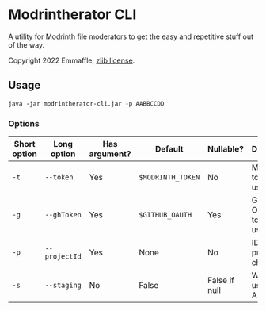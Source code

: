 # Modrintherator CLI

A utility for Modrinth file moderators to get the easy and repetitive stuff out of the way.

Copyright 2022 Emmaffle, [zlib license](LICENSE).

## Usage

`java -jar modrintherator-cli.jar -p AABBCCDD`

### Options

| Short option | Long option   | Has argument? | Default           | Nullable?     | Description                |
|--------------|---------------|---------------|-------------------|---------------|----------------------------|
| `-t`         | `--token`     | Yes           | `$MODRINTH_TOKEN` | No            | Modrinth token to use      |
| `-g`         | `--ghToken`   | Yes           | `$GITHUB_OAUTH`   | Yes           | GitHub OAuth token to use  |
| `-p`         | `--projectId` | Yes           | None              | No            | ID of the project to check |
| `-s`         | `--staging`   | No            | False             | False if null | Whether to use staging API |